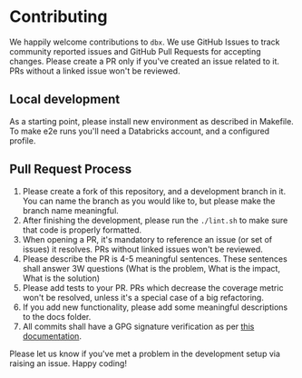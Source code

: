 # Contributing

We happily welcome contributions to `dbx`. 
We use GitHub Issues to track community reported issues and GitHub Pull Requests for accepting changes.
Please create a PR only if you've created an issue related to it. PRs without a linked issue won't be reviewed.

## Local development

As a starting point, please install new environment as described in Makefile.
To make e2e runs you'll need a Databricks account, and a configured profile.

## Pull Request Process

1. Please create a fork of this repository, and a development branch in it. You can name the branch as you would like to, but please make the branch name meaningful.
2. After finishing the development, please run the `./lint.sh` to make sure that code is properly formatted.
3. When opening a PR, it's mandatory to reference an issue (or set of issues) it resolves. PRs without linked issues won't be reviewed.
4. Please describe the PR is 4-5 meaningful sentences. These sentences shall answer 3W questions (What is the problem, What is the impact, What is the solution)
5. Please add tests to your PR. PRs which decrease the coverage metric won't be resolved, unless it's a special case of a big refactoring.
6. If you add new functionality, please add some meaningful descriptions to the docs folder.
7. All commits shall have a GPG signature verification as per [this documentation](https://docs.github.com/en/github/authenticating-to-github/managing-commit-signature-verification/about-commit-signature-verification).

Please let us know if you've met a problem in the development setup via raising an issue. Happy coding! 




